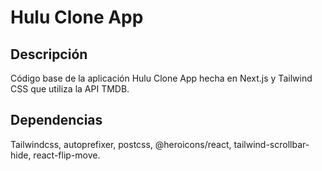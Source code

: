 # Hulu Clone App

## Descripción

Código base de la aplicación Hulu Clone App hecha en Next.js y Tailwind CSS que utiliza la API TMDB.

## Dependencias

Tailwindcss, autoprefixer, postcss, @heroicons/react, tailwind-scrollbar-hide, react-flip-move.
